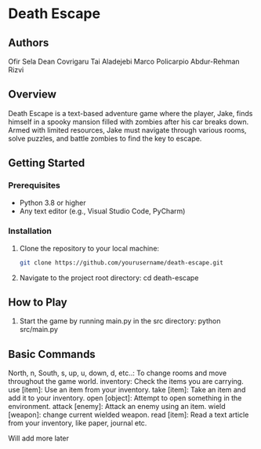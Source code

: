 # Death Escape

## Authors
Ofir Sela
Dean Covrigaru
Tai Aladejebi
Marco Policarpio
Abdur-Rehman Rizvi

## Overview

Death Escape is a text-based adventure game where the player, Jake, finds himself in a spooky mansion filled with zombies after his car breaks down. Armed with limited resources, Jake must navigate through various rooms, solve puzzles, and battle zombies to find the key to escape.

## Getting Started

### Prerequisites

- Python 3.8 or higher
- Any text editor (e.g., Visual Studio Code, PyCharm)

### Installation

1. Clone the repository to your local machine:
   ```bash
   git clone https://github.com/yourusername/death-escape.git

2. Navigate to the project root directory: cd death-escape


## How to Play

1. Start the game by running main.py in the src directory: python src/main.py

## Basic Commands 
North, n, South, s, up, u, down, d, etc..: To change rooms and move throughout the game world.
inventory: Check the items you are carrying.
use [item]: Use an item from your inventory.
take [item]: Take an item and add it to your inventory.
open [object]: Attempt to open something in the environment.
attack [enemy]: Attack an enemy using an item.
wield [weapon]: change current wielded weapon.
read [item]: Read a text article from your inventory, like paper, journal etc.


Will add more later

